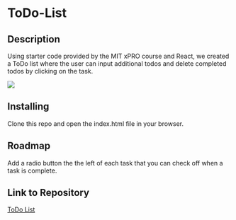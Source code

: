 # ToDo-List

## Description
Using starter code provided by the MIT xPRO course and React, we created a ToDo list where the user can input additional todos and delete completed todos by clicking on the task.

<img src="todo img">

## Installing
Clone this repo and open the index.html file in your browser.

## Roadmap
Add a radio button the the left of each task that you can check off when a task is complete.

## Link to Repository
<a href="https://github.com/avorwerk98/ToDo-List.git">ToDo List</a>

